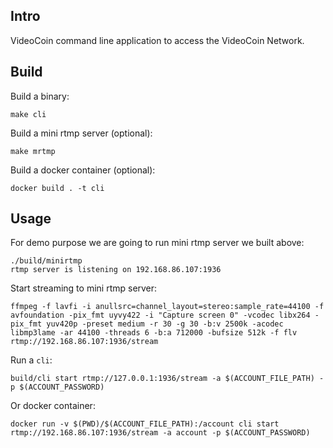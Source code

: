 ## Intro

VideoCoin command line application to access the VideoCoin Network.

## Build

Build a binary:

```
make cli
```

Build a mini rtmp server (optional):

```
make mrtmp
```

Build a docker container (optional):

```
docker build . -t cli
```

## Usage

For demo purpose we are going to run mini rtmp server we built above:

```
./build/minirtmp
rtmp server is listening on 192.168.86.107:1936
```

Start streaming to mini rtmp server:

```
ffmpeg -f lavfi -i anullsrc=channel_layout=stereo:sample_rate=44100 -f avfoundation -pix_fmt uyvy422 -i "Capture screen 0" -vcodec libx264 -pix_fmt yuv420p -preset medium -r 30 -g 30 -b:v 2500k -acodec libmp3lame -ar 44100 -threads 6 -b:a 712000 -bufsize 512k -f flv rtmp://192.168.86.107:1936/stream
```

Run a `cli`:

```
build/cli start rtmp://127.0.0.1:1936/stream -a $(ACCOUNT_FILE_PATH) -p $(ACCOUNT_PASSWORD)
```

Or docker container:

```
docker run -v $(PWD)/$(ACCOUNT_FILE_PATH):/account cli start rtmp://192.168.86.107:1936/stream -a account -p $(ACCOUNT_PASSWORD)
```
